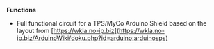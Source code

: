 
**Functions**

- Full functional circuit for a TPS/MyCo Arduino Shield based on the layout from [https://wkla.no-ip.biz](https://wkla.no-ip.biz/ArduinoWiki/doku.php?id=arduino:arduinosps)

